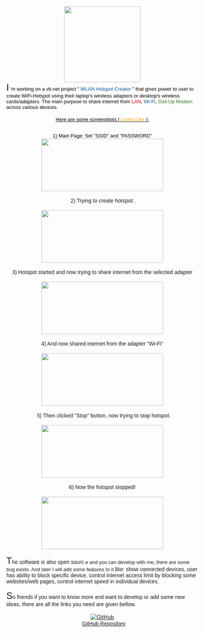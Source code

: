 <html>
<head>
    <meta http-equiv="content-type" content="text/html; charset=UTF-8">
    <title>WiFi Hotspot Creator</title>
</head>
<body>
    <div dir="ltr" style="text-align: left;" trbidi="on">
        <div class="separator" style="clear: both; text-align: center;">
            <a href="https://github.com/DebdutBiswas/WLAN-Hotspot-Creator"
               rel="nofollow" style="margin-left: 1em; margin-right: 1em;"
               target="_blank">
                <img src="https://4.bp.blogspot.com/-8vS4Lrpa50A/VzoyS-KLp8I/AAAAAAAABFI/66wV4_9Hg6gWGSJF-WOBE1dQKNedLYECwCKgB/s200/WiFi_Black.png"
                     border="0" height="200" width="200">
            </a>
        </div>
        <div style="text-align: left;">
            <span style="font-family:
&quot;arial&quot; , &quot;helvetica&quot; , sans-serif;">
                <span style="font-size: x-large;">
                    <span style="color: #3d85c6;">
                        <span style="font-size: x-small;">
                            <span style="color:
black;">
                                <span style="font-size: x-large;">I</span><span style="font-size: small;">
                                    'm working on a vb.net
                                    project "<span style="color: #0b5394;">
                                        W<span style="font-family: &quot;arial&quot; ,
&quot;helvetica&quot; , sans-serif;">LAN</span>
                                        Hotspot Creator
                                    </span>" that gives power to user
                                    to create WiFi-Hotspot using their laptop's wireless
                                    adapters or desktop's wireless cards/adapters. The
                                    main purpose to share internet from <span style="color: #cc0000;">LAN</span>, <span style="color: #0b5394;">Wi-Fi</span>, <span style="color: #38761d;">Dail-Up Modem</span>
                                    across various devices.
                                </span>
                            </span>
                        </span>
                    </span>
                </span>
            </span>
        </div>
        <div style="text-align: left;">
            <br>
        </div>
        <div style="text-align: center;">
            <u>
                <span style="font-family:
&quot;arial&quot; , &quot;helvetica&quot; , sans-serif;">
                    <span style="font-size: x-large;">
                        <span style="color: #3d85c6;">
                            <span style="font-size: x-small;">
                                <span style="color:
black;">
                                    <span style="font-size: small;">
                                        Here are
                                        some screenshots (<span style="color: orange;">
                                            Looks
                                            Like
                                        </span>):
                                    </span>
                                </span>
                            </span>
                        </span>
                    </span>
                </span>
            </u>
        </div>
        <div style="text-align: left;">
            <span style="font-family:
&quot;arial&quot; , &quot;helvetica&quot; , sans-serif;">
                <span style="font-size: x-large;">
                    <span style="color: #3d85c6;">
                        <br>
                    </span>
                </span>
            </span>
        </div>
        <div style="text-align: center;">
            <span style="font-family:
&quot;arial&quot; , &quot;helvetica&quot; , sans-serif;">
                <span style="font-size: x-large;">
                    <span style="color: #3d85c6;">
                        <span style="color: black;">
                            <span style="font-size: small;">
                                1)
                                Main Page: Set "SSID" and "PASSWORD"
                            </span>
                        </span>
                    </span>
                </span>
            </span>
        </div>
        <div class="separator" style="clear: both; text-align: center;">
            <a href="https://2.bp.blogspot.com/-ZhX2pGPTwQU/Vzo8N9Qdt9I/AAAAAAAABFk/nNk0-EH-GyIonpEtRh129yMCVYxG9FRdQCLcB/s1600/1.PNG"
               style="margin-left: 1em; margin-right: 1em;">
                <img src="https://2.bp.blogspot.com/-ZhX2pGPTwQU/Vzo8N9Qdt9I/AAAAAAAABFk/nNk0-EH-GyIonpEtRh129yMCVYxG9FRdQCLcB/s320/1.PNG"
                     border="0" height="138" width="320">
            </a>
        </div>
        <br>
        <div style="text-align: center;">
            <span style="font-family:
&quot;arial&quot; , &quot;helvetica&quot; , sans-serif;">
                2)
                Trying to create hotspot:
            </span>
        </div>
        <br>
        <div class="separator" style="clear: both; text-align: center;">
            <a href="https://1.bp.blogspot.com/-DC_aFbhowlw/Vzo8N9Zq7cI/AAAAAAAABFg/2Tr1IrnLOWgRBprt4NPYPV-W8os_uSbiQCLcB/s1600/2.PNG"
               style="margin-left: 1em; margin-right: 1em;">
                <img src="https://1.bp.blogspot.com/-DC_aFbhowlw/Vzo8N9Zq7cI/AAAAAAAABFg/2Tr1IrnLOWgRBprt4NPYPV-W8os_uSbiQCLcB/s320/2.PNG"
                     border="0" height="138" width="320">
            </a>
        </div>
        <br>
        <div style="text-align: center;">
            <span style="font-family:
&quot;arial&quot; , &quot;helvetica&quot; , sans-serif;">
                3)
                Hotspot started and now trying to share internet from the
                selected adapter
            </span>
        </div>
        <br>
        <div class="separator" style="clear: both; text-align: center;">
            <a href="https://4.bp.blogspot.com/-7bZacxGn5ZI/Vzo8N924KLI/AAAAAAAABFc/1xp16Nw6CEs52zRKG82UuqgbsJcrX8TmgCLcB/s1600/3.PNG"
               style="margin-left: 1em; margin-right: 1em;">
                <img src="https://4.bp.blogspot.com/-7bZacxGn5ZI/Vzo8N924KLI/AAAAAAAABFc/1xp16Nw6CEs52zRKG82UuqgbsJcrX8TmgCLcB/s320/3.PNG"
                     border="0" height="138" width="320">
            </a>
        </div>
        <br>
        <div style="text-align: center;">
            <span style="font-family:
&quot;arial&quot; , &quot;helvetica&quot; , sans-serif;">
                4)
                And now shared internet from the adapter "Wi-Fi"
            </span>
        </div>
        <br>
        <div class="separator" style="clear: both; text-align: center;">
            <a href="https://4.bp.blogspot.com/-BEV6ZreSf_I/Vzo8OinGA3I/AAAAAAAABFs/o77eUrF_PU8JZ_kXiLa5DLhggfbe6fEcQCLcB/s1600/4.PNG"
               style="margin-left: 1em; margin-right: 1em;">
                <img src="https://4.bp.blogspot.com/-BEV6ZreSf_I/Vzo8OinGA3I/AAAAAAAABFs/o77eUrF_PU8JZ_kXiLa5DLhggfbe6fEcQCLcB/s320/4.PNG"
                     border="0" height="138" width="320">
            </a>
        </div>
        <br>
        <div style="text-align: center;">
            &nbsp;<span style="font-family:
&quot;arial&quot; , &quot;helvetica&quot; , sans-serif;">
                5)
                Then clicked "Stop" button, now trying to stop hotspot.
            </span>
        </div>
        <br>
        <div class="separator" style="clear: both; text-align: center;">
            <a href="https://3.bp.blogspot.com/-ZirauMhhjXE/Vzo8OrstuQI/AAAAAAAABFo/8HYliSaxyuMB0B2X4gQ0vssMq81yrOEMwCLcB/s1600/5.PNG"
               style="margin-left: 1em; margin-right: 1em;">
                <img src="https://3.bp.blogspot.com/-ZirauMhhjXE/Vzo8OrstuQI/AAAAAAAABFo/8HYliSaxyuMB0B2X4gQ0vssMq81yrOEMwCLcB/s320/5.PNG"
                     border="0" height="138" width="320">
            </a>
        </div>
        <br>
        <div style="text-align: center;">
            <span style="font-family:
&quot;arial&quot; , &quot;helvetica&quot; , sans-serif;">
                6)
                Now the hotspot stopped!
            </span>
        </div>
        <br>
        <div class="separator" style="clear: both; text-align: center;">
            <img src="https://3.bp.blogspot.com/-s_7hO7uBNuY/Vzo8OjUJVeI/AAAAAAAABFw/XgY17YMqGr8Tc8du_dRlnA8nBFS5V6bEgCLcB/s320/6.PNG"
                 border="0" height="138" width="320">
        </div>
        <div class="separator" style="clear: both; text-align: left;">
            <br>
        </div>
        <div class="separator" style="clear: both; text-align: left;">
            <span style="font-family: &quot;arial&quot; , &quot;helvetica&quot;
, sans-serif;">
                <span style="font-size: x-large;">T</span>he
                software is also open sourc<span style="font-size: small;">
                    e
                    and you can develop with me, there are some bug exists. And
                    later I will add some features to it
                </span> like: show
                connected devices, user has ability to block specific device,
                control internet access limit by blocking some websites/web
                pages, control internet speed in individual devices.
            </span>
        </div>
        <div class="separator" style="clear: both; text-align: left;">
            <span style="font-family: &quot;arial&quot; , &quot;helvetica&quot;
, sans-serif;">
                <br>
            </span>
        </div>
        <div class="separator" style="clear: both; text-align: left;">
            <span style="font-family: &quot;arial&quot; , &quot;helvetica&quot;
, sans-serif;">
                <span style="font-size: x-large;">S</span><span style="font-family: &quot;arial&quot; ,
&quot;helvetica&quot; , sans-serif;">o</span> friends if you
                want to know more and want to develop or add some new ideas,
                there are all the links you need are given bellow.
            </span>
        </div>
        <div class="separator" style="clear: both; text-align: left;">
            <br>
        </div>
        <div class="separator" style="clear: both; text-align: center;">
            <a href="https://github.com/DebdutBiswas/WLAN-Hotspot-Creator"
               rel="nofollow" target="_blank">
                <img alt="GitHub"
                     src="https://3.bp.blogspot.com/-BikOHzwXfw8/Vzqz3kXOSnI/AAAAAAAABGs/fR1bZ2nJups2Sr-z9U3O7-LCFXeLk6HYACLcB/s1600/GitAnimatedIcon.gif"
                     title="Go to GitHub Repository" border="0"><span id="goog_215059803"></span>
            </a><span id="goog_215059804"></span>
        </div>
        <div class="separator" style="clear: both; text-align: center;"> </div>
        <div class="separator" style="clear: both; text-align: center;">
            <span style="color: #38761d;">
                <span style="color: #0b5394;">
                    <span style="font-family: &quot;arial&quot; ,
&quot;helvetica&quot; , sans-serif;">&nbsp;</span><span style="color: #38761d;">
                        <a href="https://github.com/DebdutBiswas/WLAN-Hotspot-Creator"
                           rel="nofollow" target="_blank">
                            <span style="font-family:
&quot;arial&quot; , &quot;helvetica&quot; ,
sans-serif;">GitHub Repository</span>
                        </a>
                    </span>
                </span>
            </span>
        </div>
    </div>
</body>
</html>
